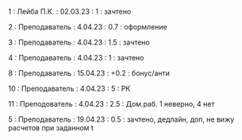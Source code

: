1 : Лейба П.К. : 02.03.23 : 1 : зачтено

2 : Преподаватель : 4.04.23 : 0.7 : оформление

3 : Преподаватель : 4.04.23 : 1.5 : зачтено

4 : Преподаватель : 4.04.23 : 1 : зачтено

8 : Преподаватель : 15.04.23 : +0.2 : бонус/анти

10 : Преподаватель : 4.04.23 : 5 : РК

11 : Преподователь : 4.04.23 : 2.5 : Дом.раб. 1 неверно, 4 нет

5 : Преподаватель : 19.04.23 : 0.5 : зачтено, дедлайн, доп, не вижу расчетов при заданном t


